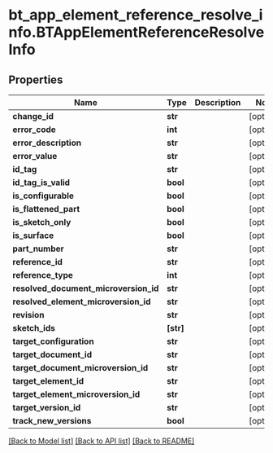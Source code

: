 # bt_app_element_reference_resolve_info.BTAppElementReferenceResolveInfo

## Properties
Name | Type | Description | Notes
------------ | ------------- | ------------- | -------------
**change_id** | **str** |  | [optional] 
**error_code** | **int** |  | [optional] 
**error_description** | **str** |  | [optional] 
**error_value** | **str** |  | [optional] 
**id_tag** | **str** |  | [optional] 
**id_tag_is_valid** | **bool** |  | [optional] 
**is_configurable** | **bool** |  | [optional] 
**is_flattened_part** | **bool** |  | [optional] 
**is_sketch_only** | **bool** |  | [optional] 
**is_surface** | **bool** |  | [optional] 
**part_number** | **str** |  | [optional] 
**reference_id** | **str** |  | [optional] 
**reference_type** | **int** |  | [optional] 
**resolved_document_microversion_id** | **str** |  | [optional] 
**resolved_element_microversion_id** | **str** |  | [optional] 
**revision** | **str** |  | [optional] 
**sketch_ids** | **[str]** |  | [optional] 
**target_configuration** | **str** |  | [optional] 
**target_document_id** | **str** |  | [optional] 
**target_document_microversion_id** | **str** |  | [optional] 
**target_element_id** | **str** |  | [optional] 
**target_element_microversion_id** | **str** |  | [optional] 
**target_version_id** | **str** |  | [optional] 
**track_new_versions** | **bool** |  | [optional] 

[[Back to Model list]](../README.md#documentation-for-models) [[Back to API list]](../README.md#documentation-for-api-endpoints) [[Back to README]](../README.md)


